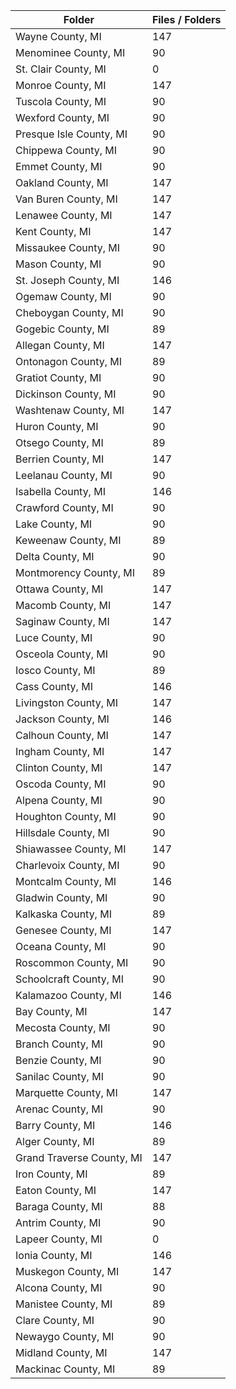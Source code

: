 | Folder                    |   Files / Folders |
|---------------------------|-------------------|
| Wayne County, MI          |               147 |
| Menominee County, MI      |                90 |
| St. Clair County, MI      |                 0 |
| Monroe County, MI         |               147 |
| Tuscola County, MI        |                90 |
| Wexford County, MI        |                90 |
| Presque Isle County, MI   |                90 |
| Chippewa County, MI       |                90 |
| Emmet County, MI          |                90 |
| Oakland County, MI        |               147 |
| Van Buren County, MI      |               147 |
| Lenawee County, MI        |               147 |
| Kent County, MI           |               147 |
| Missaukee County, MI      |                90 |
| Mason County, MI          |                90 |
| St. Joseph County, MI     |               146 |
| Ogemaw County, MI         |                90 |
| Cheboygan County, MI      |                90 |
| Gogebic County, MI        |                89 |
| Allegan County, MI        |               147 |
| Ontonagon County, MI      |                89 |
| Gratiot County, MI        |                90 |
| Dickinson County, MI      |                90 |
| Washtenaw County, MI      |               147 |
| Huron County, MI          |                90 |
| Otsego County, MI         |                89 |
| Berrien County, MI        |               147 |
| Leelanau County, MI       |                90 |
| Isabella County, MI       |               146 |
| Crawford County, MI       |                90 |
| Lake County, MI           |                90 |
| Keweenaw County, MI       |                89 |
| Delta County, MI          |                90 |
| Montmorency County, MI    |                89 |
| Ottawa County, MI         |               147 |
| Macomb County, MI         |               147 |
| Saginaw County, MI        |               147 |
| Luce County, MI           |                90 |
| Osceola County, MI        |                90 |
| Iosco County, MI          |                89 |
| Cass County, MI           |               146 |
| Livingston County, MI     |               147 |
| Jackson County, MI        |               146 |
| Calhoun County, MI        |               147 |
| Ingham County, MI         |               147 |
| Clinton County, MI        |               147 |
| Oscoda County, MI         |                90 |
| Alpena County, MI         |                90 |
| Houghton County, MI       |                90 |
| Hillsdale County, MI      |                90 |
| Shiawassee County, MI     |               147 |
| Charlevoix County, MI     |                90 |
| Montcalm County, MI       |               146 |
| Gladwin County, MI        |                90 |
| Kalkaska County, MI       |                89 |
| Genesee County, MI        |               147 |
| Oceana County, MI         |                90 |
| Roscommon County, MI      |                90 |
| Schoolcraft County, MI    |                90 |
| Kalamazoo County, MI      |               146 |
| Bay County, MI            |               147 |
| Mecosta County, MI        |                90 |
| Branch County, MI         |                90 |
| Benzie County, MI         |                90 |
| Sanilac County, MI        |                90 |
| Marquette County, MI      |               147 |
| Arenac County, MI         |                90 |
| Barry County, MI          |               146 |
| Alger County, MI          |                89 |
| Grand Traverse County, MI |               147 |
| Iron County, MI           |                89 |
| Eaton County, MI          |               147 |
| Baraga County, MI         |                88 |
| Antrim County, MI         |                90 |
| Lapeer County, MI         |                 0 |
| Ionia County, MI          |               146 |
| Muskegon County, MI       |               147 |
| Alcona County, MI         |                90 |
| Manistee County, MI       |                89 |
| Clare County, MI          |                90 |
| Newaygo County, MI        |                90 |
| Midland County, MI        |               147 |
| Mackinac County, MI       |                89 |